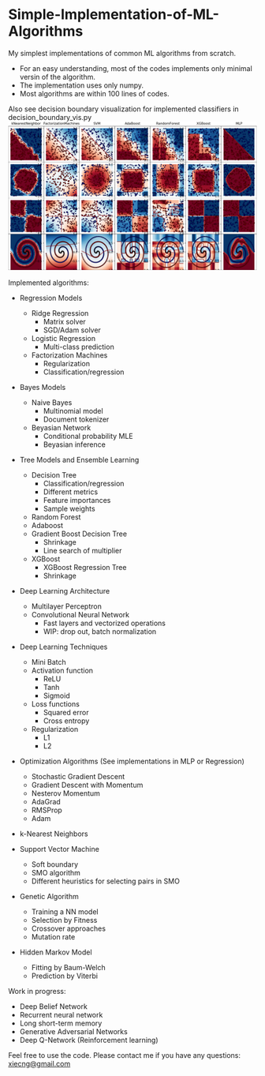# Simple-Implementation-of-ML-Algorithms
My simplest implementations of common ML algorithms from scratch.
- For an easy understanding, most of the codes implements only minimal versin of the algorithm.
- The implementation uses only numpy.
- Most algorithms are within 100 lines of codes.

Also see decision boundary visualization for implemented classifiers in decision_boundary_vis.py
![supervised_model](supervised_model.png)

Implemented algorithms:

* Regression Models
    * Ridge Regression
        * Matrix solver
        * SGD/Adam solver
    * Logistic Regression
        * Multi-class prediction
    * Factorization Machines
        * Regularization
        * Classification/regression

* Bayes Models
    * Naive Bayes
        * Multinomial model
        * Document tokenizer
    * Beyasian Network
        * Conditional probability MLE
        * Beyasian inference

* Tree Models and Ensemble Learning
    * Decision Tree
        * Classification/regression
        * Different metrics
        * Feature importances
        * Sample weights
    * Random Forest
    * Adaboost
    * Gradient Boost Decision Tree
        * Shrinkage
        * Line search of multiplier
    * XGBoost
        * XGBoost Regression Tree
        * Shrinkage

* Deep Learning Architecture
    * Multilayer Perceptron
    * Convolutional Neural Network
        * Fast layers and vectorized operations
        * WIP: drop out, batch normalization

* Deep Learning Techniques
    * Mini Batch
    * Activation function
        * ReLU
        * Tanh
        * Sigmoid
    * Loss functions
        * Squared error
        * Cross entropy
    * Regularization
        * L1
        * L2

* Optimization Algorithms (See implementations in MLP or Regression)
	* Stochastic Gradient Descent
	* Gradient Descent with Momentum
	* Nesterov Momentum
	* AdaGrad
	* RMSProp
	* Adam

* k-Nearest Neighbors

* Support Vector Machine
    * Soft boundary
    * SMO algorithm
    * Different heuristics for selecting pairs in SMO

* Genetic Algorithm
    * Training a NN model
    * Selection by Fitness
    * Crossover approaches
    * Mutation rate

* Hidden Markov Model
    * Fitting by Baum-Welch
    * Prediction by Viterbi

Work in progress:
* Deep Belief Network
* Recurrent neural network
* Long short-term memory
* Generative Adversarial Networks
* Deep Q-Network (Reinforcement learning)

Feel free to use the code. Please contact me if you have any questions: xiecng@gmail.com